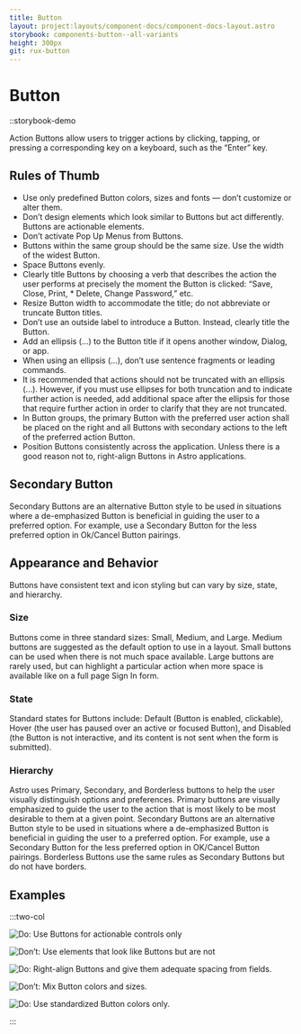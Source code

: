 ```yaml
---
title: Button
layout: project:layouts/component-docs/component-docs-layout.astro
storybook: components-button--all-variants
height: 300px
git: rux-button
---
```


# Button

::storybook-demo

Action Buttons allow users to trigger actions by clicking, tapping, or pressing a corresponding key on a keyboard, such as the “Enter” key.

## Rules of Thumb

- Use only predefined Button colors, sizes and fonts — don’t customize or alter them.
- Don’t design elements which look similar to Buttons but act differently. Buttons are actionable elements.
- Don’t activate Pop Up Menus from Buttons.
- Buttons within the same group should be the same size. Use the width of the widest Button.
- Space Buttons evenly.
- Clearly title Buttons by choosing a verb that describes the action the user performs at precisely the moment the Button is clicked: “Save, Close, Print, \* Delete, Change Password,” etc.
- Resize Button width to accommodate the title; do not abbreviate or truncate Button titles.
- Don’t use an outside label to introduce a Button. Instead, clearly title the Button.
- Add an ellipsis (…) to the Button title if it opens another window, Dialog, or app.
- When using an ellipsis (…), don’t use sentence fragments or leading commands. 
- It is recommended that actions should not be truncated with an ellipsis (…). However, if you must use ellipses for both truncation and to indicate further action is needed, add additional space after the ellipsis for those that require further action in order to clarify that they are not truncated.
- In Button groups, the primary Button with the preferred user action shall be placed on the right and all Buttons with secondary actions to the left of the preferred action Button.
- Position Buttons consistently across the application. Unless there is a good reason not to, right-align Buttons in Astro applications.

## Secondary Button

Secondary Buttons are an alternative Button style to be used in situations where a de-emphasized Button is beneficial in guiding the user to a preferred option. For example, use a Secondary Button for the less preferred option in Ok/Cancel Button pairings.

## Appearance and Behavior

Buttons have consistent text and icon styling but can vary by size, state, and hierarchy.

### Size

Buttons come in three standard sizes: Small, Medium, and Large. Medium buttons are suggested as the default option to use in a layout. Small buttons can be used when there is not much space available. Large buttons are rarely used, but can highlight a particular action when more space is available like on a full page Sign In form.

### State

Standard states for Buttons include: Default (Button is enabled, clickable), Hover (the user has paused over an active or focused Button), and Disabled (the Button is not interactive, and its content is not sent when the form is submitted).

### Hierarchy

Astro uses Primary, Secondary, and Borderless buttons to help the user visually distinguish options and preferences. Primary buttons are visually emphasized to guide the user to the action that is most likely to be most desirable to them at a given point. Secondary Buttons are an alternative Button style to be used in situations where a de-emphasized Button is beneficial in guiding the user to a preferred option. For example, use a Secondary Button for the less preferred option in OK/Cancel Button pairings. Borderless Buttons use the same rules as Secondary Buttons but do not have borders.

## Examples

:::two-col

![Do: Use Buttons for actionable controls only](/img/components/button-do-1.png "Do: Use Buttons for actionable controls only")

![Don’t: Use elements that look like Buttons but are not](/img/components/button-dont-1.png "Don’t: Use elements that look like Buttons but are not")

![Do: Right-align Buttons and give them adequate spacing from fields.](/img/components/button-do-2.png "Do: Right-align Buttons and give them adequate spacing from fields.")

![Don’t: Mix Button colors and sizes.](/img/components/button-dont-2.png "Don’t: Mix Button colors and sizes.")

![Do: Use standardized Button colors only.](/img/components/button-do-3.png "Do: Use standardized Button colors only.")

:::
